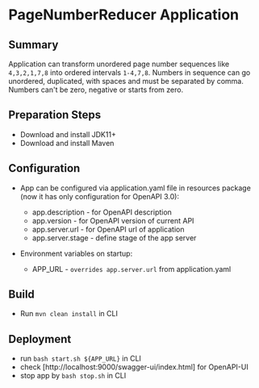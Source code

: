 # PageNumberReducer Application

## Summary

Application can transform unordered page number sequences like ```4,3,2,1,7,8``` into ordered intervals ```1-4,7,8```. 
Numbers in sequence can go unordered, duplicated, with spaces and must be separated by comma.
Numbers can't be zero, negative or starts from zero.

## Preparation Steps

+ Download and install JDK11+
+ Download and install Maven

## Configuration

+ App can be configured via application.yaml file in resources package (now it has only configuration for OpenAPI 3.0):
  - app.description - for OpenAPI description
  - app.version - for OpenAPI version of current API
  - app.server.url - for OpenAPI url of application
  - app.server.stage - define stage of the app server

+ Environment variables on startup:
  - APP_URL - ```overrides app.server.url``` from application.yaml

## Build

+ Run ```mvn clean install``` in CLI

## Deployment

+ run ```bash start.sh ${APP_URL}``` in CLI
+ check [http://localhost:9000/swagger-ui/index.html] for OpenAPI-UI
+ stop app by ```bash stop.sh``` in CLI